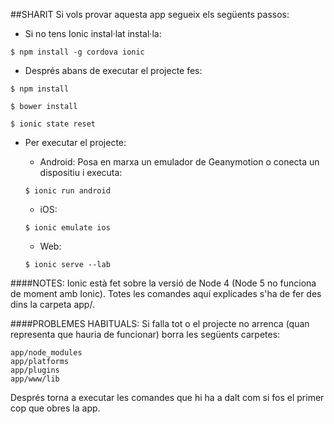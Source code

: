 ##SHARIT
Si vols provar aquesta app segueix els següents passos:

- Si no tens Ionic instal·lat instal·la:

<code>$ npm install -g cordova ionic</code>

- Després abans de executar el projecte fes: 

<code>$ npm install</code>

<code>$ bower install</code>

<code>$ ionic state reset</code>

- Per executar el projecte:

	- Android: Posa en marxa un emulador de Geanymotion o conecta un dispositiu i executa:
	
	<code>$ ionic run android</code>
	
	- iOS: 
	
	<code>$ ionic emulate ios</code>
	
	- Web:
	
	<code>$ ionic serve --lab</code>

####NOTES: 
Ionic està fet sobre la versió de Node 4 (Node 5 no funciona de moment amb Ionic). Totes les comandes aquí explicades s'ha de fer des dins la carpeta app/. 

####PROBLEMES HABITUALS:
Si falla tot o el projecte no arrenca (quan representa que hauria de funcionar) borra les següents carpetes:
	
	app/node_modules
	app/platforms
	app/plugins
	app/www/lib
	
Després torna a executar les comandes que hi ha a dalt com si fos el primer cop que obres la app.
				
